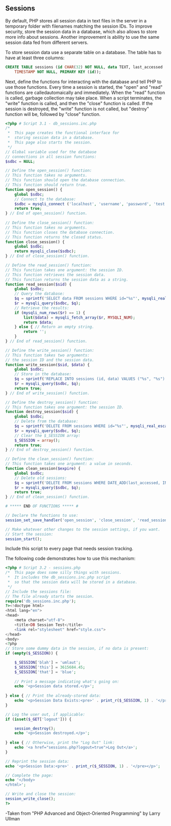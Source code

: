 ## Sessions
By default, PHP stores all session data in text files in the server in a temporary folder with filenames matching the session IDs. To improve security, store the session data in a database, which also allows to store more info about sessions. Another improvement is ability to use the same session data fed from different servers.

To store session data use a separate table on a database. The table has to have at least three columns:
```sql
CREATE TABLE sessions (id CHAR(32) NOT NULL, data TEXT, last_accessed 
    TIMESTAMP NOT NULL, PRIMARY KEY (id));
```
Next, define the functions for interacting with the database and tell PHP to use those functions.
Every time a session is started, the "open" and "read" functions are calledautomaically and immediately. When the "read" function is called, garbage collection may take place. When a script terminates, the "write" function is called, and then the "close" function is called. If the session is destroyed, the "write" function is not called, but "destroy" function will be, followed by "close" function.
```php
<?php # Script 3.1 - db_sessions.inc.php
/* 
 *  This page creates the functional interface for 
 *  storing session data in a database.
 *  This page also starts the session.
 */
// Global variable used for the database 
// connections in all session functions:
$sdbc = NULL;

// Define the open_session() function:
// This function takes no arguments.
// This function should open the database connection.
// This function should return true.
function open_session() {
    global $sdbc;  
    // Connect to the database:
    $sdbc = mysqli_connect ('localhost', 'username', 'password', 'test');
    return true;
} // End of open_session() function.
 
// Define the close_session() function:
// This function takes no arguments.
// This function closes the database connection.
// This function returns the closed status.
function close_session() {
    global $sdbc;
    return mysqli_close($sdbc);
} // End of close_session() function.

// Define the read_session() function:
// This function takes one argument: the session ID.
// This function retrieves the session data.
// This function returns the session data as a string.
function read_session($sid) {
    global $sdbc;
    // Query the database:
    $q = sprintf('SELECT data FROM sessions WHERE id="%s"', mysqli_real_escape_string($sdbc, $sid)); 
    $r = mysqli_query($sdbc, $q);    
    // Retrieve the results:
    if (mysqli_num_rows($r) == 1) {
        list($data) = mysqli_fetch_array($r, MYSQLI_NUM);
        return $data;
    } else { // Return an empty string.
        return '';
    }
} // End of read_session() function.

// Define the write_session() function:
// This function takes two arguments: 
// the session ID and the session data.
function write_session($sid, $data) {
    global $sdbc;
    // Store in the database:
    $q = sprintf('REPLACE INTO sessions (id, data) VALUES ("%s", "%s")', mysqli_real_escape_string($sdbc, $sid), mysqli_real_escape_string($sdbc, $data)); 
    $r = mysqli_query($sdbc, $q);
	return true;
} // End of write_session() function.

// Define the destroy_session() function:
// This function takes one argument: the session ID.
function destroy_session($sid) {
    global $sdbc;
    // Delete from the database:
    $q = sprintf('DELETE FROM sessions WHERE id="%s"', mysqli_real_escape_string($sdbc, $sid)); 
    $r = mysqli_query($sdbc, $q); 
    // Clear the $_SESSION array:
    $_SESSION = array();
    return true;
} // End of destroy_session() function.

// Define the clean_session() function:
// This function takes one argument: a value in seconds.
function clean_session($expire) {
    global $sdbc;
    // Delete old sessions:
    $q = sprintf('DELETE FROM sessions WHERE DATE_ADD(last_accessed, INTERVAL %d SECOND) < NOW()', (int) $expire); 
    $r = mysqli_query($sdbc, $q);
    return true;
} // End of clean_session() function.

# ***** END OF FUNCTIONS ***** #

// Declare the functions to use:
session_set_save_handler('open_session', 'close_session', 'read_session', 'write_session', 'destroy_session', 'clean_session');

// Make whatever other changes to the session settings, if you want.
// Start the session:
session_start();
```
Include this script to every page that needs session tracking.

The following code demonstrates how to use this mechanism:
```php
<?php # Script 3.2 - sessions.php
/*  This page does some silly things with sessions.
 *  It includes the db_sessions.inc.php script
 *  so that the session data will be stored in a database.
 */ 
// Include the sessions file:
// The file already starts the session.
require('db_sessions.inc.php');
?><!doctype html>
<html lang="en">
<head>
    <meta charset="utf-8">
    <title>DB Session Test</title>
    <link rel="stylesheet" href="style.css">
</head>
<body>
<?php
// Store some dummy data in the session, if no data is present:
if (empty($_SESSION)) {

    $_SESSION['blah'] = 'umlaut';
    $_SESSION['this'] = 3615684.45;
    $_SESSION['that'] = 'blue';
    
    // Print a message indicating what's going on:
    echo '<p>Session data stored.</p>';
    
} else { // Print the already-stored data:
    echo '<p>Session Data Exists:<pre>' . print_r($_SESSION, 1) . '</pre></p>';
}

// Log the user out, if applicable:
if (isset($_GET['logout'])) {

    session_destroy();
    echo '<p>Session destroyed.</p>';
    
} else { // Otherwise, print the "Log Out" link:
    echo '<a href="sessions.php?logout=true">Log Out</a>';
}

// Reprint the session data:
echo '<p>Session Data:<pre>' . print_r($_SESSION, 1) . '</pre></p>';

// Complete the page:
echo '</body>
</html>';

// Write and close the session:
session_write_close(); 
?>
```
-Taken from "PHP Advanced and Object-Oriented Programming" by Larry Ullman
